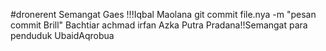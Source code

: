 #dronerent
Semangat Gaes !!!Iqbal Maolana 
git commit file.nya -m "pesan commit Brill"
Bachtiar achmad irfan
Azka Putra Pradana!!Semangat para penduduk
UbaidAqrobua
